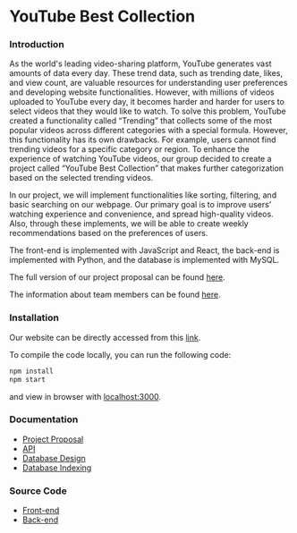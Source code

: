 # YouTube Best Collection

### Introduction

As the world's leading video-sharing platform, YouTube generates vast amounts of data every day. These trend data, such as trending date, likes, and view count, are valuable resources for understanding user preferences and developing website functionalities. However, with millions of videos uploaded to YouTube every day, it becomes harder and harder for users to select videos that they would like to watch. To solve this problem, YouTube created a functionality called “Trending” that collects some of the most popular videos across different categories with a special formula. However, this functionality has its own drawbacks. For example, users cannot find trending videos for a specific category or region. To enhance the experience of watching YouTube videos, our group decided to create a project called “YouTube Best Collection” that makes further categorization based on the selected trending videos.

In our project, we will implement functionalities like sorting, filtering, and basic searching on our webpage. Our primary goal is to improve users’ watching experience and convenience, and spread high-quality videos. Also, through these implements, we will be able to create weekly recommendations based on the preferences of users.

The front-end is implemented with JavaScript and React, the back-end is implemented with Python, and the database is implemented with MySQL.

The full version of our project proposal can be found [here](/doc/Project%20Track%201%20Proposal.pdf).

The information about team members can be found [here](/TeamInfo.md).

### Installation

Our website can be directly accessed from this [link](https://main.d125eebggagy4p.amplifyapp.com/).

To compile the code locally, you can run the following code:
```bash
npm install
npm start
```
and view in browser with [localhost:3000](https://localhost:3000).

### Documentation
- [Project Proposal](/doc/Project%20Track%201%20Proposal.pdf)
- [API](/doc/API%20doc.md)
- [Database Design](/doc/Database%20Design.pdf)
- [Database Indexing](/doc/Stage%203%20Database%20Implementation%20and%20Indexing.pdf)

### Source Code
- [Front-end](/src/)
- [Back-end](/backend/)
